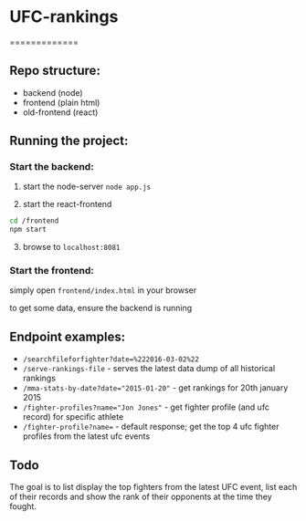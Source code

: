 # UFC-rankings
=============

## Repo structure:
* backend (node)
* frontend (plain html)
* old-frontend (react)

## Running the project:

### Start the backend:

1. start the node-server
`node app.js`

2. start the react-frontend
```bash
cd /frontend
npm start
```

3. browse to `localhost:8081`

### Start the frontend:

simply open `frontend/index.html` in your browser

to get some data, ensure the backend is running

## Endpoint examples:

* `/searchfileforfighter?date=%222016-03-02%22`
* `/serve-rankings-file` - serves the latest data dump of all historical rankings
* `/mma-stats-by-date?date="2015-01-20"` - get rankings for 20th january 2015
* `/fighter-profiles?name="Jon Jones"` - get fighter profile (and ufc record) for specific athlete
* `/fighter-profile?name=` - default response; get the top 4 ufc fighter profiles from the latest ufc events

## Todo 

The goal is to list display the top fighters from the latest UFC event, list each of their records and show the rank of their opponents at the time they fought.